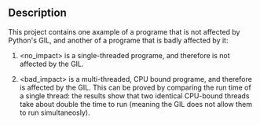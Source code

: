 ## Description
This project contains one axample of a programe that is not affected by Python's GIL, and another of a programe that is badly affected by it:

1. <no_impact> is a single-threaded programe, and therefore is not affected by the GIL.

2. <bad_impact> is a multi-threaded, CPU bound programe, and therefore is affected by the GIL. This can be proved by comparing the run time of a single thread: the results show that two identical CPU-bound threads take about double the time to run (meaning the GIL does not allow them to run simultaneosly).